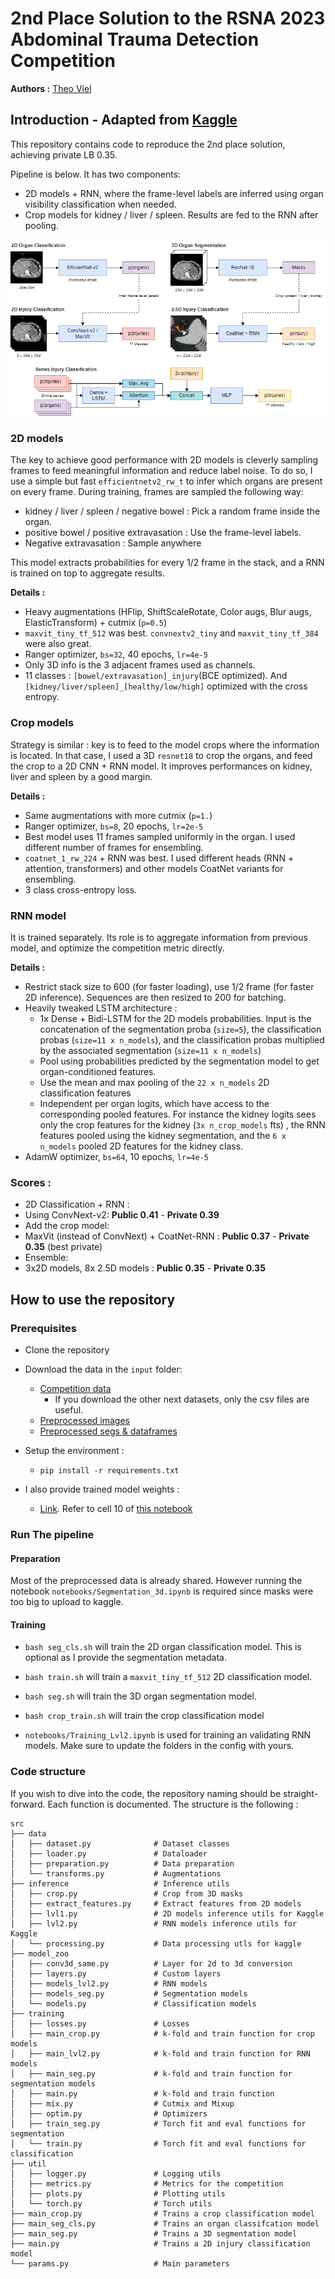 # 2nd Place Solution to the RSNA 2023 Abdominal Trauma Detection Competition

**Authors :** [Theo Viel](https://github.com/TheoViel)

## Introduction - Adapted from [Kaggle](https://www.kaggle.com/competitions/rsna-2023-abdominal-trauma-detection/discussion/447453)

This repository contains code to reproduce the 2nd place solution, achieving private LB 0.35.

Pipeline is below. It has two components: 
-	2D models + RNN, where the frame-level labels are inferred using organ visibility classification when needed. 
-	Crop models for kidney / liver / spleen. Results are fed to the RNN after pooling.

![](pipe.png)

### 2D models 

The key to achieve good performance with 2D models is cleverly sampling frames to feed meaningful information and reduce label noise.
To do so, I use a simple but fast `efficientnetv2_rw_t` to infer which organs are present on every frame. During training, frames are sampled the following way:
- kidney / liver / spleen / negative bowel : Pick a random frame inside the organ.
- positive bowel / positive extravasation : Use the frame-level labels.
- Negative extravasation : Sample anywhere

This model extracts probabilities for every 1/2 frame in the stack, and a RNN is trained on top to aggregate results. 

**Details :**
- Heavy augmentations (HFlip, ShiftScaleRotate, Color augs, Blur augs, ElasticTransform) + cutmix (`p=0.5`)
- `maxvit_tiny_tf_512` was best. `convnextv2_tiny` and `maxvit_tiny_tf_384` were also great. 
- Ranger optimizer, `bs=32`, 40 epochs, `lr=4e-5`
- Only 3D info is the 3 adjacent frames used as channels.
- 11 classes : `[bowel/extravasation]_injury`(BCE optimized). And `[kidney/liver/spleen]_[healthy/low/high]`  optimized with the cross entropy.

### Crop models

Strategy is similar : key is to feed to the model crops where the information is located. In that case, I used a 3D `resnet18` to crop the organs, and feed the crop to a 2D CNN + RNN model. It improves performances on kidney, liver and spleen by a good margin. 

**Details :**
- Same augmentations with more cutmix (`p=1.`)
- Ranger optimizer, `bs=8`, 20 epochs, `lr=2e-5`
- Best model uses 11 frames sampled uniformly in the organ. I used different number of frames for ensembling.
- `coatnet_1_rw_224` + RNN was best. I used different heads (RNN + attention, transformers) and other models CoatNet variants for ensembling.
- 3 class cross-entropy loss.

### RNN model

It is trained separately. Its role is to aggregate information from previous model, and optimize the competition metric directly.

**Details :**
- Restrict stack size to 600 (for faster loading), use 1/2 frame (for faster 2D inference). Sequences are then resized to 200 for batching. 
- Heavily tweaked LSTM architecture :
  - 1x Dense + Bidi-LSTM for the 2D models probabilities. Input is the concatenation of the segmentation proba (`size=5`), the classification probas (`size=11 x n_models`), and the classification probas multiplied by the associated segmentation (`size=11 x n_models`)
  - Pool using probabilities predicted by the segmentation model to get organ-conditioned features.
  - Use the mean and max pooling of the `22 x n_models` 2D classification features
  - Independent per organ logits, which have access to the corresponding pooled features. For instance the kidney logits sees only the crop features for the kidney (`3x n_crop_models` fts) , the RNN features pooled using the kidney segmentation, and the `6 x n_models` pooled 2D features for the kidney class.
- AdamW optimizer, `bs=64`, 10 epochs, `lr=4e-5`


### Scores : 
- 2D Classification + RNN :
 - Using ConvNext-v2: **Public 0.41** - **Private 0.39**
- Add the crop model:
 - MaxVit (instead of ConvNext) +  CoatNet-RNN : **Public 0.37** - **Private 0.35** (best private)
- Ensemble:
 - 3x2D models, 8x 2.5D models : **Public 0.35** - **Private 0.35**


## How to use the repository

### Prerequisites

- Clone the repository

- Download the data in the `input` folder:
  - [Competition data](https://www.kaggle.com/competitions/rsna-2023-abdominal-trauma-detection/data)
    - If you download the other next datasets, only the csv files are useful.
  - [Preprocessed images](https://www.kaggle.com/competitions/rsna-2023-abdominal-trauma-detection/discussion/427427)
  - [Preprocessed segs & dataframes](https://www.kaggle.com/datasets/theoviel/rsna-abdominal-prepro-data/)


- Setup the environment :
  - `pip install -r requirements.txt`

- I also provide trained model weights :
  - [Link](https://www.kaggle.com/datasets/theoviel/rsna-abdomen-weights-1). Refer to cell 10 of [this notebook](https://www.kaggle.com/code/theoviel/rsna-abdominal-inf?scriptVersionId=146119491)


### Run The pipeline

#### Preparation

Most of the preprocessed data is already shared. However running the notebook `notebooks/Segmentation_3d.ipynb` is required since masks were too big to upload to kaggle.


#### Training


- `bash seg_cls.sh` will train the 2D organ classification model. This is optional as I provide the segmentation metadata.
- `bash train.sh` will train a `maxvit_tiny_tf_512` 2D classification model.

- `bash seg.sh` will train the 3D organ segmentation model.
- `bash crop_train.sh` will train the crop classification model

- `notebooks/Training_Lvl2.ipynb` is used for training an validating RNN models. Make sure to update the folders in the config with yours.

### Code structure

If you wish to dive into the code, the repository naming should be straight-forward. Each function is documented.
The structure is the following :

```
src
├── data
│   ├── dataset.py              # Dataset classes
│   ├── loader.py               # Dataloader
│   ├── preparation.py          # Data preparation
│   └── transforms.py           # Augmentations
├── inference                   # Inference utils
│   ├── crop.py                 # Crop from 3D masks
│   ├── extract_features.py     # Extract features from 2D models
│   ├── lvl1.py                 # 2D models inference utils for Kaggle
│   ├── lvl2.py                 # RNN models inference utils for Kaggle
│   └── processing.py           # Data processing utls for kaggle
├── model_zoo 
│   ├── conv3d_same.py          # Layer for 2d to 3d conversion
│   ├── layers.py               # Custom layers
│   ├── models_lvl2.py          # RNN models
│   ├── models_seg.py           # Segmentation models
│   └── models.py               # Classification models
├── training                        
│   ├── losses.py               # Losses
│   ├── main_crop.py            # k-fold and train function for crop models
│   ├── main_lvl2.py            # k-fold and train function for RNN models
│   ├── main_seg.py             # k-fold and train function for segmentation models
│   ├── main.py                 # k-fold and train function
│   ├── mix.py                  # Cutmix and Mixup
│   ├── optim.py                # Optimizers
│   ├── train_seg.py            # Torch fit and eval functions for segmentation
│   └── train.py                # Torch fit and eval functions for classification
├── util
│   ├── logger.py               # Logging utils
│   ├── metrics.py              # Metrics for the competition
│   ├── plots.py                # Plotting utils
│   └── torch.py                # Torch utils
├── main_crop.py                # Trains a crop classification model
├── main_seg_cls.py             # Trains an organ classifcation model
├── main_seg.py                 # Trains a 3D segmentation model
├── main.py                     # Trains a 2D injury classification model
└── params.py                   # Main parameters
``` 

